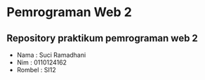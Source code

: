 # Pemrograman Web 2
## Repository praktikum pemrograman web 2

- Nama : Suci Ramadhani 
- Nim : 0110124162
- Rombel : SI12 
